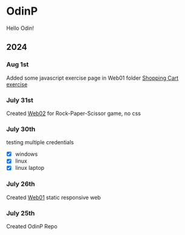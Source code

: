 # OdinP
Hello Odin!

## 2024

### Aug 1st
Added some javascript exercise page in Web01 folder [Shopping Cart exercise](https://kileo123.github.io/OdinP/Web01/idx3.html)
### July 31st
Created [Web02](https://kileo123.github.io/OdinP/Web02/) for Rock-Paper-Scissor game, no css
### July 30th
testing multiple credentials
- [x] windows
- [x] linux
- [x] linux laptop
### July 26th
Created [Web01](https://kileo123.github.io/OdinP/Web01/) static responsive web
### July 25th
Created OdinP Repo


